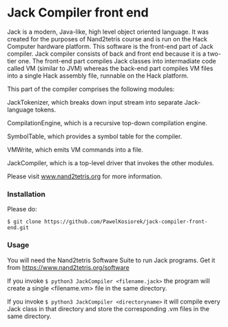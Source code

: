 # Jack Compiler front end

Jack is a modern, Java-like, high level object oriented language. It was created for the purposes of Nand2tetris course and is run on the Hack Computer hardware platform. This software is the front-end part of Jack compiler. Jack compiler consists of back and front end because it is a two-tier one. The front-end part compiles Jack classes into intermadiate code called VM (similar to JVM) whereas the back-end part compiles VM files into a single Hack assembly file, runnable on the Hack platform.

This part of the compiler comprises the following modules:

JackTokenizer, which breaks down input stream into separate Jack-language tokens.

CompilationEngine, which is a recursive top-down compilation engine.

SymbolTable, which provides a symbol table for the compiler.

VMWrite, which emits VM commands into a file.

JackCompiler, which is a top-level driver that invokes the other modules.



Please visit www.nand2tetris.org for more information.

### Installation
Please do:

`$ git clone https://github.com/PawelKosiorek/jack-compiler-front-end.git`

### Usage

You will need the Nand2tetris Software Suite to run Jack programs. Get it from https://www.nand2tetris.org/software

If you invoke `$ python3 JackCompiler <filename.jack>` the program will create a single <filename.vm> file in the same directory.

If you invoke `$ python3 JackCompiler <directoryname>` it will compile every Jack class in that directory and store the corresponding .vm files in the same directory.


